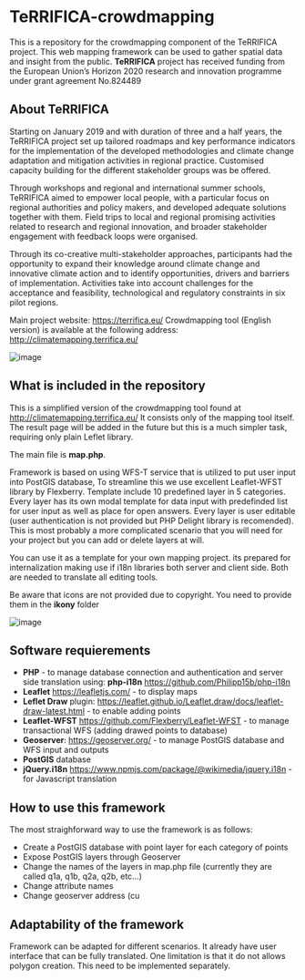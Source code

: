 # TeRRIFICA-crowdmapping
This is a repository for the crowdmapping component of the TeRRIFICA project. This web mapping framework can be used to gather spatial data and insight from the public.
**TeRRIFICA** project has received funding from the European Union’s Horizon 2020 research and innovation programme under grant agreement No.824489

## About TeRRIFICA

Starting on January 2019 and with duration of three and a half years, the TeRRIFICA project set up tailored roadmaps and key performance indicators for the implementation of the developed methodologies and climate change adaptation and mitigation activities in regional practice. Customised capacity building for the different stakeholder groups was be offered.

Through workshops and regional and international summer schools, TeRRIFICA aimed to empower local people, with a particular focus on regional authorities and policy makers, and developed adequate solutions together with them. Field trips to local and regional promising activities related to research and regional innovation, and broader stakeholder engagement with feedback loops were organised.

Through its co-creative multi-stakeholder approaches, participants had the opportunity to expand their knowledge around climate change and innovative climate action and to identify opportunities, drivers and barriers of implementation. Activities take into account challenges for the acceptance and feasibility, technological and regulatory constraints in six pilot regions.

Main project website: https://terrifica.eu/
Crowdmapping tool (English version) is available at the following address: http://climatemapping.terrifica.eu/

![image](https://user-images.githubusercontent.com/10100274/171247090-f85bb75e-c27f-431b-9b61-e7130e74506a.png)


## What is included in the repository

This is a simplified version of the crowdmapping tool found at http://climatemapping.terrifica.eu/ It consists only of the mapping tool itself. The result page will be added in the future but this is a much simpler task, requiring only plain Leflet library. 

The main file is **map.php**. 

Framework is based on using WFS-T service that is utilized to put user input into PostGIS database, To streamline this we use excellent Leaflet-WFST library by Flexberry. Template include 10 predefined layer in 5 categories. Every layer has its own modal template for data input with predefinded list for user input as well as place for open answers. Every layer is user editable (user authentication is not provided but PHP Delight library is recomended). This is most probably a more complicated scenario that you will need for your project but you can add or delete layers at will.

You can use it as a template for your own mapping project. its prepared for internalization making use if i18n libraries both server and client side. Both are needed to translate all editing tools.

Be aware that icons are not provided due to copyright. You need to provide them in the  **ikony** folder

![image](https://user-images.githubusercontent.com/10100274/171258273-e2d22c80-ea78-490b-a856-2642a3127ea7.png)


## Software requierements

- **PHP** - to manage database connection and authentication and server side translation using: **php-i18n** https://github.com/Philipp15b/php-i18n
- **Leaflet** https://leafletjs.com/  - to display maps
- **Leflet Draw** plugin: https://leaflet.github.io/Leaflet.draw/docs/leaflet-draw-latest.html - to enable adding points
- **Leaflet-WFST** https://github.com/Flexberry/Leaflet-WFST - to manage transactional WFS (adding drawed points to database)
- **Geoserver**: https://geoserver.org/ - to manage PostGIS database and WFS input and outputs
- **PostGIS** database
- **jQuery.i18n** https://www.npmjs.com/package/@wikimedia/jquery.i18n - for Javascript translation

## How to use this framework

The most straighforward way to use the framework is as follows:
- Create a PostGIS database with point layer for each category of points
- Expose PostGIS layers through Geoserver
- Change the names of the layers in map.php file (currently they are called q1a, q1b, q2a, q2b, etc...)
- Change attribute names
- Change geoserver address (cu

## Adaptability of the framework

Framework can be adapted for different scenarios. It already have  user interface that can be fully translated. One limitation is that it do not allows polygon creation. This need to be implemented separately.



